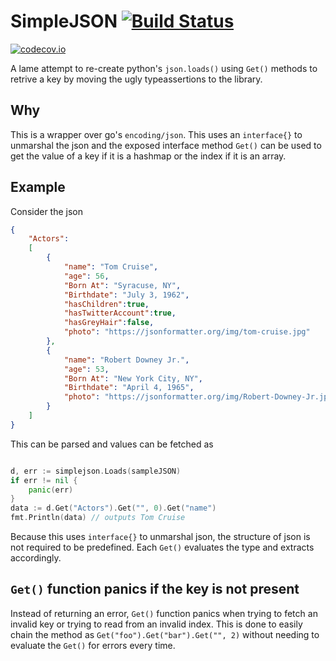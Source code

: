# SimpleJSON [![Build Status](https://travis-ci.com/nohupped/simplejson.svg?branch=master)](https://travis-ci.com/nohupped/simplejson)

[![codecov.io](https://codecov.io/github/nohupped/simplejson/coverage.svg?branch=master)](https://codecov.io/github/nohupped/simplejson?branch=master)

A lame attempt to re-create python's `json.loads()` using `Get()` methods to retrive a key by moving the ugly typeassertions to the library.

## Why

This is a wrapper over go's `encoding/json`. This uses an `interface{}` to unmarshal the json and the exposed interface method `Get()` can be used to get the value of a key if it is a hashmap or the index if it is an array.

## Example

Consider the json

```json
{
    "Actors":
    [
        {
            "name": "Tom Cruise",
            "age": 56,
            "Born At": "Syracuse, NY",
            "Birthdate": "July 3, 1962",
            "hasChildren":true,
            "hasTwitterAccount":true,
            "hasGreyHair":false,
            "photo": "https://jsonformatter.org/img/tom-cruise.jpg"
        },
        {
            "name": "Robert Downey Jr.",
            "age": 53,
            "Born At": "New York City, NY",
            "Birthdate": "April 4, 1965",
            "photo": "https://jsonformatter.org/img/Robert-Downey-Jr.jpg"
        }
    ]
}
```

This can be parsed and values can be fetched as

```go

d, err := simplejson.Loads(sampleJSON)
if err != nil {
    panic(err)
}
data := d.Get("Actors").Get("", 0).Get("name")
fmt.Println(data) // outputs Tom Cruise

```

Because this uses `interface{}` to unmarshal json, the structure of json is not required to be predefined. Each `Get()` evaluates the type and extracts accordingly.

## `Get()` function panics if the key is not present

Instead of returning an error, `Get()` function panics when trying to fetch an invalid key or trying to read from an invalid index. This is done to easily chain the method as `Get("foo").Get("bar").Get("", 2)` without needing to evaluate the `Get()` for errors every time.
